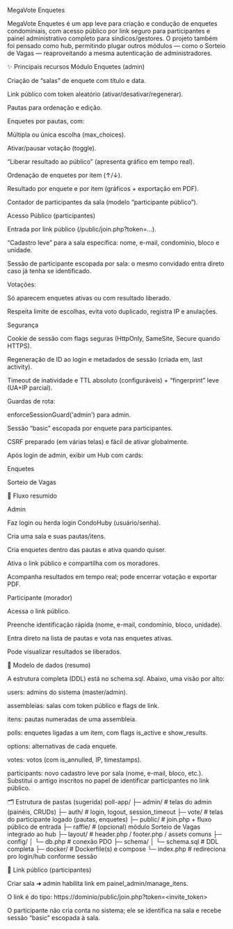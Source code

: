 MegaVote Enquetes 

MegaVote Enquetes é um app leve para criação e condução de enquetes condominiais, com acesso público por link seguro para participantes e painel administrativo completo para síndicos/gestores. O projeto também foi pensado como hub, permitindo plugar outros módulos — como o Sorteio de Vagas — reaproveitando a mesma autenticação de administradores.

✨ Principais recursos
Módulo Enquetes (admin)

Criação de “salas” de enquete com título e data.

Link público com token aleatório (ativar/desativar/regenerar).

Pautas para ordenação e edição.

Enquetes por pautas, com:

Múltipla ou única escolha (max_choices).

Ativar/pausar votação (toggle).

“Liberar resultado ao público” (apresenta gráfico em tempo real).

Ordenação de enquetes por item (↑/↓).

Resultado por enquete e por item (gráficos + exportação em PDF).

Contador de participantes da sala (modelo “participante público”).

Acesso Público (participantes)

Entrada por link público (/public/join.php?token=...).

“Cadastro leve” para a sala específica: nome, e-mail, condomínio, bloco e unidade.

Sessão de participante escopada por sala: o mesmo convidado entra direto caso já tenha se identificado.

Votações:

Só aparecem enquetes ativas ou com resultado liberado.

Respeita limite de escolhas, evita voto duplicado, registra IP e anulações.

Segurança

Cookie de sessão com flags seguras (HttpOnly, SameSite, Secure quando HTTPS).

Regeneração de ID ao login e metadados de sessão (criada em, last activity).

Timeout de inatividade e TTL absoluto (configuráveis) + “fingerprint” leve (UA+IP parcial).

Guardas de rota:

enforceSessionGuard('admin') para admin.

Sessão “basic” escopada por enquete para participantes.

CSRF preparado (em várias telas) e fácil de ativar globalmente.

Após login de admin, exibir um Hub com cards:

Enquetes

Sorteio de Vagas

🧭 Fluxo resumido

Admin

Faz login ou herda login CondoHuby (usuário/senha).

Cria uma sala e suas pautas/itens.

Cria enquetes dentro das pautas e ativa quando quiser.

Ativa o link público e compartilha com os moradores.

Acompanha resultados em tempo real; pode encerrar votação e exportar PDF.

Participante (morador)

Acessa o link público.

Preenche identificação rápida (nome, e-mail, condomínio, bloco, unidade).

Entra direto na lista de pautas e vota nas enquetes ativas.

Pode visualizar resultados se liberados.

🧱 Modelo de dados (resumo)

A estrutura completa (DDL) está no schema.sql. Abaixo, uma visão por alto:

users: admins do sistema (master/admin).

assembleias: salas com token público e flags de link.

itens: pautas numeradas de uma assembleia.

polls: enquetes ligadas a um item, com flags is_active e show_results.

options: alternativas de cada enquete.

votes: votos (com is_annulled, IP, timestamps).

participants: novo cadastro leve por sala (nome, e-mail, bloco, etc.). Substitui o antigo inscritos no papel de identificar participantes no link público.

🗂️ Estrutura de pastas (sugerida)
poll-app/
├─ admin/               # telas do admin (painéis, CRUDs)
├─ auth/                # login, logout, session_timeout
├─ vote/                # telas do participante logado (pautas, enquetes)
├─ public/              # join.php + fluxo público de entrada
├─ raffle/              # (opcional) módulo Sorteio de Vagas integrado ao hub
├─ layout/              # header.php / footer.php / assets comuns
├─ config/
│  └─ db.php            # conexão PDO
├─ schema/
│  └─ schema.sql        # DDL completa
├─ docker/              # Dockerfile(s) e compose
└─ index.php            # redireciona pro login/hub conforme sessão

🔗 Link público (participantes)

Criar sala ➜ admin habilita link em painel_admin/manage_itens.

O link é do tipo:
https://dominio/public/join.php?token=<invite_token>

O participante não cria conta no sistema; ele se identifica na sala e recebe sessão “basic” escopada à sala.